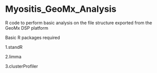 # Myositis_GeoMx_Analysis
R code to perform basic analysis on the file structure exported from the GeoMx DSP platform

Basic R packages required

1.standR

2.limma

3.clusterProfiler
